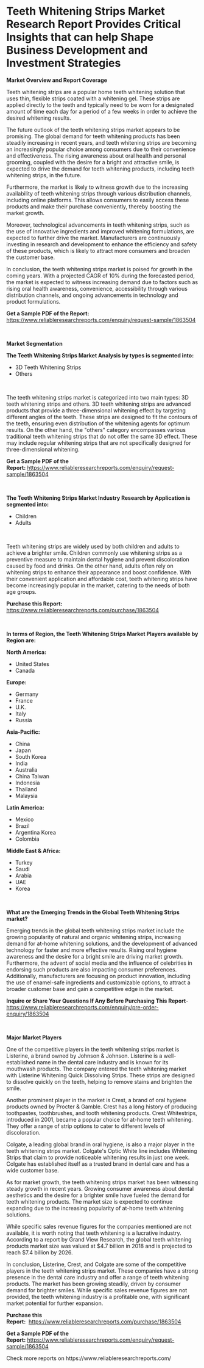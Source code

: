 <p><h1>Teeth Whitening Strips Market Research Report Provides Critical Insights that can help Shape Business Development and Investment Strategies</h1></p><p><strong>Market Overview and Report Coverage</strong></p>
<p><p>Teeth whitening strips are a popular home teeth whitening solution that uses thin, flexible strips coated with a whitening gel. These strips are applied directly to the teeth and typically need to be worn for a designated amount of time each day for a period of a few weeks in order to achieve the desired whitening results.</p><p>The future outlook of the teeth whitening strips market appears to be promising. The global demand for teeth whitening products has been steadily increasing in recent years, and teeth whitening strips are becoming an increasingly popular choice among consumers due to their convenience and effectiveness. The rising awareness about oral health and personal grooming, coupled with the desire for a bright and attractive smile, is expected to drive the demand for teeth whitening products, including teeth whitening strips, in the future.</p><p>Furthermore, the market is likely to witness growth due to the increasing availability of teeth whitening strips through various distribution channels, including online platforms. This allows consumers to easily access these products and make their purchase conveniently, thereby boosting the market growth.</p><p>Moreover, technological advancements in teeth whitening strips, such as the use of innovative ingredients and improved whitening formulations, are expected to further drive the market. Manufacturers are continuously investing in research and development to enhance the efficiency and safety of these products, which is likely to attract more consumers and broaden the customer base.</p><p>In conclusion, the teeth whitening strips market is poised for growth in the coming years. With a projected CAGR of 10% during the forecasted period, the market is expected to witness increasing demand due to factors such as rising oral health awareness, convenience, accessibility through various distribution channels, and ongoing advancements in technology and product formulations.</p></p>
<p><strong>Get a Sample PDF of the Report:</strong> <a href="https://www.reliableresearchreports.com/enquiry/request-sample/1863504">https://www.reliableresearchreports.com/enquiry/request-sample/1863504</a></p>
<p>&nbsp;</p>
<p><strong>Market Segmentation</strong></p>
<p><strong>The Teeth Whitening Strips Market Analysis by types is segmented into:</strong></p>
<p><ul><li>3D Teeth Whitening Strips</li><li>Others</li></ul></p>
<p>&nbsp;</p>
<p><p>The teeth whitening strips market is categorized into two main types: 3D teeth whitening strips and others. 3D teeth whitening strips are advanced products that provide a three-dimensional whitening effect by targeting different angles of the teeth. These strips are designed to fit the contours of the teeth, ensuring even distribution of the whitening agents for optimum results. On the other hand, the "others" category encompasses various traditional teeth whitening strips that do not offer the same 3D effect. These may include regular whitening strips that are not specifically designed for three-dimensional whitening.</p></p>
<p><strong>Get a Sample PDF of the Report:</strong>&nbsp;<a href="https://www.reliableresearchreports.com/enquiry/request-sample/1863504">https://www.reliableresearchreports.com/enquiry/request-sample/1863504</a></p>
<p>&nbsp;</p>
<p><strong>The Teeth Whitening Strips Market Industry Research by Application is segmented into:</strong></p>
<p><ul><li>Children</li><li>Adults</li></ul></p>
<p>&nbsp;</p>
<p><p>Teeth whitening strips are widely used by both children and adults to achieve a brighter smile. Children commonly use whitening strips as a preventive measure to maintain dental hygiene and prevent discoloration caused by food and drinks. On the other hand, adults often rely on whitening strips to enhance their appearance and boost confidence. With their convenient application and affordable cost, teeth whitening strips have become increasingly popular in the market, catering to the needs of both age groups.</p></p>
<p><strong>Purchase this Report:</strong>&nbsp; <a href="https://www.reliableresearchreports.com/purchase/1863504">https://www.reliableresearchreports.com/purchase/1863504</a></p>
<p>&nbsp;</p>
<p><strong>In terms of Region, the Teeth Whitening Strips Market Players available by Region are:</strong></p>
<p>
    <p> <strong> North America: </strong>
        <ul>
            <li>United States</li>
            <li>Canada</li>
        </ul>
        </p> 
    <p> <strong> Europe: </strong>
        <ul>
            <li>Germany</li>
            <li>France</li>
            <li>U.K.</li>
            <li>Italy</li>
            <li>Russia</li>
        </ul>
        </p> 
    <p> <strong> Asia-Pacific: </strong>
        <ul>
            <li>China</li>
            <li>Japan</li>
            <li>South Korea</li>
            <li>India</li>
            <li>Australia</li>
            <li>China Taiwan</li>
            <li>Indonesia</li>
            <li>Thailand</li>
            <li>Malaysia</li>
        </ul>
        </p> 
    <p> <strong> Latin America: </strong>
        <ul>
            <li>Mexico</li>
            <li>Brazil</li>
            <li>Argentina Korea</li>
            <li>Colombia</li>
        </ul>
        </p> 
    <p> <strong> Middle East & Africa: </strong>
        <ul>
            <li>Turkey</li>
            <li>Saudi</li>
            <li>Arabia</li>
            <li>UAE</li>
            <li>Korea</li>
        </ul>
    </p>
    </p>
<p>&nbsp;</p>
<p><strong>What are the Emerging Trends in the Global Teeth Whitening Strips market?</strong></p>
<p><p>Emerging trends in the global teeth whitening strips market include the growing popularity of natural and organic whitening strips, increasing demand for at-home whitening solutions, and the development of advanced technology for faster and more effective results. Rising oral hygiene awareness and the desire for a bright smile are driving market growth. Furthermore, the advent of social media and the influence of celebrities in endorsing such products are also impacting consumer preferences. Additionally, manufacturers are focusing on product innovation, including the use of enamel-safe ingredients and customizable options, to attract a broader customer base and gain a competitive edge in the market.</p></p>
<p><strong>Inquire or Share Your Questions If Any Before Purchasing This Report</strong>- <a href="https://www.reliableresearchreports.com/enquiry/pre-order-enquiry/1863504">https://www.reliableresearchreports.com/enquiry/pre-order-enquiry/1863504</a></p>
<p>&nbsp;</p>
<p><strong>Major Market Players</strong></p>
<p><p>One of the competitive players in the teeth whitening strips market is Listerine, a brand owned by Johnson & Johnson. Listerine is a well-established name in the dental care industry and is known for its mouthwash products. The company entered the teeth whitening market with Listerine Whitening Quick Dissolving Strips. These strips are designed to dissolve quickly on the teeth, helping to remove stains and brighten the smile. </p><p>Another prominent player in the market is Crest, a brand of oral hygiene products owned by Procter & Gamble. Crest has a long history of producing toothpastes, toothbrushes, and tooth whitening products. Crest Whitestrips, introduced in 2001, became a popular choice for at-home teeth whitening. They offer a range of strip options to cater to different levels of discoloration.</p><p>Colgate, a leading global brand in oral hygiene, is also a major player in the teeth whitening strips market. Colgate's Optic White line includes Whitening Strips that claim to provide noticeable whitening results in just one week. Colgate has established itself as a trusted brand in dental care and has a wide customer base.</p><p>As for market growth, the teeth whitening strips market has been witnessing steady growth in recent years. Growing consumer awareness about dental aesthetics and the desire for a brighter smile have fueled the demand for teeth whitening products. The market size is expected to continue expanding due to the increasing popularity of at-home teeth whitening solutions.</p><p>While specific sales revenue figures for the companies mentioned are not available, it is worth noting that teeth whitening is a lucrative industry. According to a report by Grand View Research, the global teeth whitening products market size was valued at $4.7 billion in 2018 and is projected to reach $7.4 billion by 2026.</p><p>In conclusion, Listerine, Crest, and Colgate are some of the competitive players in the teeth whitening strips market. These companies have a strong presence in the dental care industry and offer a range of teeth whitening products. The market has been growing steadily, driven by consumer demand for brighter smiles. While specific sales revenue figures are not provided, the teeth whitening industry is a profitable one, with significant market potential for further expansion.</p></p>
<p><strong>Purchase this Report:</strong>&nbsp;&nbsp;<a href="https://www.reliableresearchreports.com/purchase/1863504">https://www.reliableresearchreports.com/purchase/1863504</a></p>
<p></p>
<p><strong>Get a Sample PDF of the Report:</strong>&nbsp;<a href="https://www.reliableresearchreports.com/enquiry/request-sample/1863504">https://www.reliableresearchreports.com/enquiry/request-sample/1863504</a></p>
<p>Check more reports on https://www.reliableresearchreports.com/</p>